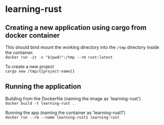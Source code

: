 # learning-rust

## Creating a new application using cargo from docker container

This should bind mount the working directory into the `/tmp` directory inside the container.  
`docker run -it -v "$(pwd)":/tmp --rm rust:latest`

To create a new project  
`cargo new /tmp/{{project-name}}`

## Running the application

Building from the Dockerfile (naming the image as 'learning-rust')  
`docker build -t learning-rust .`

Running the app (naming the container as 'learning-rust1')  
`docker run --rm --name learning-rust1 learning-rust`

